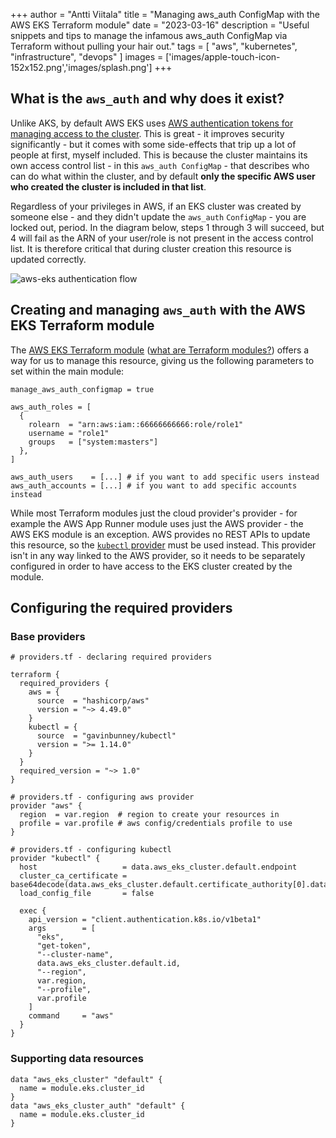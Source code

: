 +++
author = "Antti Viitala"
title = "Managing aws_auth ConfigMap with the AWS EKS Terraform module"
date = "2023-03-16"
description = "Useful snippets and tips to manage the infamous aws_auth ConfigMap via Terraform without pulling your hair out."
tags = [
    "aws",
    "kubernetes",
    "infrastructure",
    "devops"
]
images = ['images/apple-touch-icon-152x152.png','images/splash.png']
+++

## What is the `aws_auth` and why does it exist?

Unlike AKS, by default AWS EKS uses [AWS authentication tokens for managing access to the cluster](https://docs.aws.amazon.com/eks/latest/userguide/cluster-auth.html). This is great - it improves security significantly - but it comes with some side-effects that trip up a lot of people at first, myself included.  This is because the cluster maintains its own access control list - in this `aws_auth ConfigMap` - that describes who can do what within the cluster, and by default __only the specific AWS user who created the cluster is included in that list__.

Regardless of your privileges in AWS, if an EKS cluster was created by someone else - and they didn't update the `aws_auth` `ConfigMap` - you are locked out, period. In the diagram below, steps 1 through 3 will succeed, but 4 will fail as the ARN of your user/role is not present in the access control list. It is therefore critical that during cluster creation this resource is updated correctly.

![aws-eks authentication flow](/content/aws-eks-iam.png)

## Creating and managing `aws_auth` with the AWS EKS Terraform module

The [AWS EKS Terraform module](https://registry.terraform.io/modules/terraform-aws-modules/eks/aws/) ([what are Terraform modules?](https://developer.hashicorp.com/terraform/tutorials/modules/module#what-is-a-terraform-module)) offers a way for us to manage this resource, giving us the following parameters to set within the main module:

```hcl
manage_aws_auth_configmap = true

aws_auth_roles = [
  {
    rolearn  = "arn:aws:iam::66666666666:role/role1"
    username = "role1"
    groups   = ["system:masters"]
  },
]

aws_auth_users    = [...] # if you want to add specific users instead
aws_auth_accounts = [...] # if you want to add specific accounts instead
```

While most Terraform modules just the cloud provider's provider - for example the AWS App Runner module uses just the AWS provider - the AWS EKS module is an exception. AWS provides no REST APIs to update this resource, so the [`kubectl` provider](https://github.com/gavinbunney/terraform-provider-kubectl) must be used instead. This provider isn't in any way linked to the AWS provider, so it needs to be separately configured in order to have access to the EKS cluster created by the module.

## Configuring the required providers

### Base providers

```hcl
# providers.tf - declaring required providers

terraform {
  required_providers {
    aws = {
      source  = "hashicorp/aws"
      version = "~> 4.49.0"
    }
    kubectl = {
      source  = "gavinbunney/kubectl"
      version = ">= 1.14.0"
    }
  }
  required_version = "~> 1.0"
}

# providers.tf - configuring aws provider
provider "aws" {
  region  = var.region  # region to create your resources in
  profile = var.profile # aws config/credentials profile to use
}

# providers.tf - configuring kubectl
provider "kubectl" {
  host                   = data.aws_eks_cluster.default.endpoint
  cluster_ca_certificate = base64decode(data.aws_eks_cluster.default.certificate_authority[0].data)
  load_config_file       = false

  exec {
    api_version = "client.authentication.k8s.io/v1beta1"
    args        = [
      "eks",
      "get-token",
      "--cluster-name",
      data.aws_eks_cluster.default.id,
      "--region",
      var.region,
      "--profile",
      var.profile
    ]
    command     = "aws"
  }
}
```

### Supporting data resources

```hcl
data "aws_eks_cluster" "default" {
  name = module.eks.cluster_id
}
data "aws_eks_cluster_auth" "default" {
  name = module.eks.cluster_id
}
```
